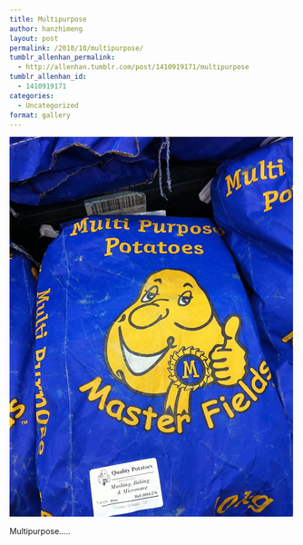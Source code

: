 ```yaml
---
title: Multipurpose
author: hanzhimeng
layout: post
permalink: /2010/10/multipurpose/
tumblr_allenhan_permalink:
  - http://allenhan.tumblr.com/post/1410919171/multipurpose
tumblr_allenhan_id:
  - 1410919171
categories:
  - Uncategorized
format: gallery
---
```

[<img class="alignnone size-full wp-image-502" alt="tumblr_laxc7mVk0v1qzkacto1_" src="/images/uploads/2013/03/tumblr_laxc7mVk0v1qzkacto1_.jpg" width="500" height="669" />][1]

Multipurpose…..

 [1]: /images/uploads/2013/03/tumblr_laxc7mVk0v1qzkacto1_.jpg
